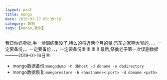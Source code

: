 ```yaml
---
layout: post
title: mongo
date: 2019-01-17 09:39:16
category: 数据
tags: [mongo,教训]
---
```


我日你妈卖批,手一滑训练集没了,特么的将近两个月的量,汽车之家啊大爷的，，，一定要备份，，一定要备份，，，一定要备份!!!!!!!!!!!!!!
最后,祭奠老子第一次误删数据———2019-01-16日!!!!
<!--more-->

* mongo数据备份:`mongodump -h dbhost -d dbname -o dbdirectory`
* mongo数据恢复:`mongorestore -h <hostname><:port> -d dbname <path>`